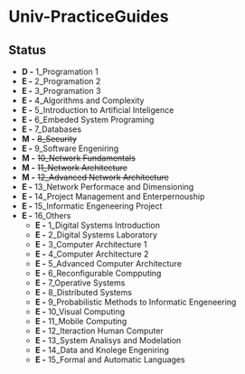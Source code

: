 # Univ-PracticeGuides

## Status

* **D -** 1_Programation 1
* **E -** 2_Programation 2
* **E -** 3_Programation 3
* **E -** 4_Algorithms and Complexity
* **E -** 5_Introduction to Artificial Inteligence
* **E -** 6_Embeded System Programing
* **E -** 7_Databases
* **M -** ~~8_Security~~
* **E -** 9_Software Engeniring
* **M -** ~~10_Network Fundamentals~~
* **M -** ~~11_Network Architecture~~
* **M -** ~~12_Advanced Network Architecture~~
* **E -** 13_Network Performace and Dimensioning
* **E -** 14_Project Management and Enterpernouship
* **E -** 15_Informatic Engeneering Project
* **E -** 16_Others
  * **E -** 1_Digital Systems Introduction
  * **E -** 2_Digital Systems Laboratory
  * **E -** 3_Computer Architecture 1
  * **E -** 4_Computer Architecture 2
  * **E -** 5_Advanced Computer Architecture
  * **E -** 6_Reconfigurable Compputing
  * **E -** 7_Operative Systems
  * **E -** 8_Distributed Systems
  * **E -** 9_Probabilistic Methods to Informatic Engeneering
  * **E -** 10_Visual Computing
  * **E -** 11_Mobile Computing
  * **E -** 12_Iteraction Human Computer
  * **E -** 13_System Analisys and Modelation
  * **E -** 14_Data and Knolege Engeniring
  * **E -** 15_Formal and Automatic Languages
